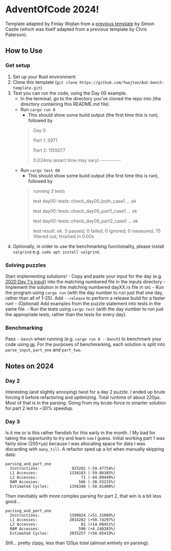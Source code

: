 # AdventOfCode 2024!

Template adapted by Finlay Wojtan from a [previous template](https://github.com/CastleQuirm/AdventOfCodeTemplate) by Simon Castle (which was itself adapted from a previous template by Chris Paterson).

## How to Use

### Get setup
1. Set up your Rust environment
2. Clone this template (`git clone https://github.com/fwojtan/AoC-bench-template.git`)
3. Test you can run the code, using the Day 00 example.
    - In the terminal, go to the directory you've cloned the repo into (the directory containing this README.md file)
    - Run `cargo run 0`
        - This should show some build output (the first time this is run), followed by 
        > Day 0
        >
        > Part 1: 5971
        >
        > Part 2: 1155077
        >
        > 0.024ms (exact time may vary)
        > \----------
    - Run `cargo test 00`
        - This should show some build output (the first time this is run), followed by 
        > running 3 tests
        >
        > test day00::tests::check_day00_both_case1 ... ok
        >
        > test day00::tests::check_day00_part1_case1 ... ok
        >
        > test day00::tests::check_day00_part2_case1 ... ok
        >
        > test result: ok. 3 passed; 0 failed; 0 ignored; 0 measured; 75 filtered out; finished in 0.00s
4. Optionally, in order to use the benchmarking functionality, please install `valgrind` e.g. `sudo apt install valgrind`.

### Solving puzzles
Start implementing solutions!
    - Copy and paste your input for the day (e.g. [2020 Day 1's input](https://adventofcode.com/2020/day/1/input)) into the matching numbered file in the inputs directory
    - Implement the solution in the matching numbered dayXX.rs file in src
        - Run the program using `cargo run` (with the day number to run just that one day, rather than all of 1-25).  Add `--release` to perform a release build for a faster run!
    - (Optional) Add examples from the puzzle statement into tests in the same file.
        - Run the tests using `cargo test` (with the day number to run just the appropriate tests, rather than the tests for every day).

### Benchmarking
Pass `--bench` when running (e.g. `cargo run 0 --bench`) to benchmark your code using [iai](https://github.com/bheisler/iai). For the purposes of benchmarking, each solution is split into `parse_input`, `part_one` and `part_two`. 

## Notes on 2024

### Day 2
Interesting (and slightly annoying) twist for a day 2 puzzle. I ended up brute forcing it before refactoring and optimizing. Total runtime of about 220μs. Most of that is in the parsing. Going from my brute-force to smarter solution for part 2 led to ~30% speedup.

### Day 3
Is it me or is this rather fiendish for this early in the month..! My bad for taking the opportunity to try and learn `nom` I guess. Initial working part 1 was fairly slow (200+μs) because I was allocating space for data I was discarding with `many_till`. A refactor sped up a lot when manually skipping data:
```
parsing_and_part_one
  Instructions:              925202 (-59.47754%)
  L1 Accesses:              1336183 (-59.06385%)
  L2 Accesses:                   71 (-44.09449%)
  RAM Accesses:                 566 (-30.55215%)
  Estimated Cycles:         1356348 (-58.81400%)
```
Then inevitably with more complex parsing for part 2, that win is a bit less good...
```
parsing_and_part_one
  Instructions:             1399924 (+51.31009%)
  L1 Accesses:              2014202 (+50.74297%)
  L2 Accesses:                   81 (+14.08451%)
  RAM Accesses:                 590 (+4.240283%)
  Estimated Cycles:         2035257 (+50.05419%)
```
Still... pretty zippy, less than 120μs total (almost entirely on parsing).
